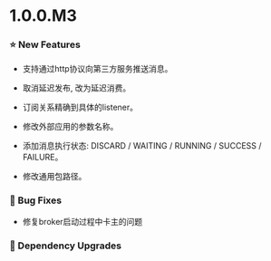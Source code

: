 # 1.0.0.M3

### ⭐ New Features

- 支持通过http协议向第三方服务推送消息。

- 取消延迟发布, 改为延迟消费。

- 订阅关系精确到具体的listener。

- 修改外部应用的参数名称。

- 添加消息执行状态: DISCARD / WAITING / RUNNING / SUCCESS / FAILURE。

- 修改通用包路径。

### 🐞 Bug Fixes

- 修复broker启动过程中卡主的问题

### 🔨 Dependency Upgrades

